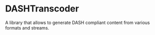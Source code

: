 DASHTranscoder
==============

A library that allows to generate DASH compliant content from various formats and streams.
